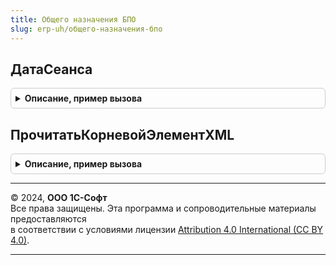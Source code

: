 ```yaml
---
title: Общего назначения БПО
slug: erp-uh/общего-назначения-бпо
---
```



## ДатаСеанса
<details style="margin: 1em 0; padding: 0.5em; border: 1px solid #ccc; border-radius: 6px;">

<summary style="font-weight: bold; cursor: pointer;">Описание, пример вызова</summary>

```bsl

// Получает текущую дату сервера, приведенную к часовому поясу сеанса.
// Предназначена для использования вместо функции ТекущаяДатаСеанса.
//
// Возвращаемое значение:
//  Дата - текущая дата сеанса.
//
Функция ДатаСеанса() Экспорт
```

Пример вызова
```bsl
Результат = ОбщегоНазначенияБПО.ДатаСеанса() 
```
</details>

## ПрочитатьКорневойЭлементXML
<details style="margin: 1em 0; padding: 0.5em; border: 1px solid #ccc; border-radius: 6px;">

<summary style="font-weight: bold; cursor: pointer;">Описание, пример вызова</summary>

```bsl

// Функция читает корневой элемент XML.
//
// Параметры:
//  СтрокаXML - Строка - XML строка.
//
// Возвращаемое значение:
//  Структура
//
Функция ПрочитатьКорневойЭлементXML(СтрокаXML) Экспорт
```

Пример вызова
```bsl
Результат = ОбщегоНазначенияБПО.ПрочитатьКорневойЭлементXML(СтрокаXML) 
```
</details>

---

© 2024, **ООО 1С-Софт**  
Все права защищены. Эта программа и сопроводительные материалы предоставляются  
в соответствии с условиями лицензии [Attribution 4.0 International (CC BY 4.0)](https://creativecommons.org/licenses/by/4.0/legalcode).

---
